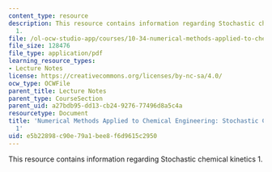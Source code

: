 ```yaml
---
content_type: resource
description: This resource contains information regarding Stochastic chemical kinetics
  1.
file: /ol-ocw-studio-app/courses/10-34-numerical-methods-applied-to-chemical-engineering-fall-2015/e5b22898c90e79a1bee8f6d9615c2950_MIT10_34F15_Lec34.pdf
file_size: 128476
file_type: application/pdf
learning_resource_types:
- Lecture Notes
license: https://creativecommons.org/licenses/by-nc-sa/4.0/
ocw_type: OCWFile
parent_title: Lecture Notes
parent_type: CourseSection
parent_uid: a27bdb95-dd13-cb24-9276-77496d8a5c4a
resourcetype: Document
title: 'Numerical Methods Applied to Chemical Engineering: Stochastic Chemical Kinetics
  1'
uid: e5b22898-c90e-79a1-bee8-f6d9615c2950
---
```

This resource contains information regarding Stochastic chemical kinetics 1.
